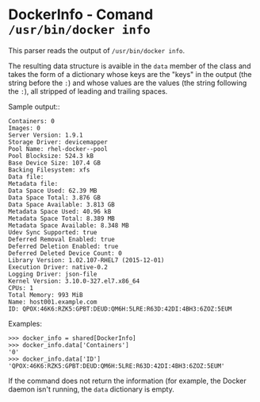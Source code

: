 DockerInfo - Comand ``/usr/bin/docker info``
============================================

This parser reads the output of ``/usr/bin/docker info``.

The resulting data structure is avaible in the ``data`` member of the class
and takes the form of a dictionary whose keys are the "keys" in the output
(the string before the ``:``) and whose values are the values (the string
following the ``:``), all stripped of leading and trailing spaces.

Sample output::

    Containers: 0
    Images: 0
    Server Version: 1.9.1
    Storage Driver: devicemapper
    Pool Name: rhel-docker--pool
    Pool Blocksize: 524.3 kB
    Base Device Size: 107.4 GB
    Backing Filesystem: xfs
    Data file:
    Metadata file:
    Data Space Used: 62.39 MB
    Data Space Total: 3.876 GB
    Data Space Available: 3.813 GB
    Metadata Space Used: 40.96 kB
    Metadata Space Total: 8.389 MB
    Metadata Space Available: 8.348 MB
    Udev Sync Supported: true
    Deferred Removal Enabled: true
    Deferred Deletion Enabled: true
    Deferred Deleted Device Count: 0
    Library Version: 1.02.107-RHEL7 (2015-12-01)
    Execution Driver: native-0.2
    Logging Driver: json-file
    Kernel Version: 3.10.0-327.el7.x86_64
    CPUs: 1
    Total Memory: 993 MiB
    Name: host001.example.com
    ID: QPOX:46K6:RZK5:GPBT:DEUD:QM6H:5LRE:R63D:42DI:4BH3:6ZOZ:5EUM

Examples:

    >>> docker_info = shared[DockerInfo]
    >>> docker_info.data['Containers']
    '0'
    >>> docker_info.data['ID']
    'QPOX:46K6:RZK5:GPBT:DEUD:QM6H:5LRE:R63D:42DI:4BH3:6ZOZ:5EUM'

If the command does not return the information (for example, the Docker
daemon isn't running, the ``data`` dictionary is empty.